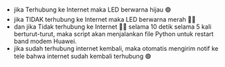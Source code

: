 - jika Terhubung ke Internet maka LED berwarna hijau 🟢
- jika TIDAK terhubung ke Internet maka LED berwarna merah 🔴🔴
- dan jika Tidak terhubung ke Internet 🔴🔴 selama 10 detik selama 5 kali berturut-turut, maka script akan menjalankan file Python untuk restart band modem Huawei.
- jika sudah terhubung internet kembali, maka otomatis mengirim notif ke tele bahwa internet sudah kembali terhubung 🟢
